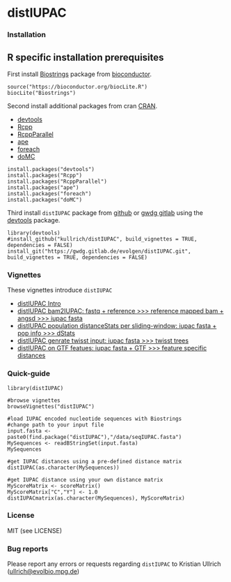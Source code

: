 distIUPAC
=========
### 

### Installation

## R specific installation prerequisites

First install [Biostrings](https://bioconductor.org/packages/release/bioc/html/Biostrings.html) package from [bioconductor](https://bioconductor.org/).

```
source("https://bioconductor.org/biocLite.R")
biocLite("Biostrings")
```

Second install additional packages from cran [CRAN](https://cran.r-project.org/web/packages/index.html).
- [devtools](https://cran.r-project.org/web/packages/devtools/index.html)
- [Rcpp](https://cran.r-project.org/web/packages/Rcpp/index.html)
- [RcppParallel](https://cran.r-project.org/web/packages/RcppParallel/index.html)
- [ape](https://cran.r-project.org/web/packages/ape/index.html)
- [foreach](https://cran.r-project.org/web/packages/foreach/index.html)
- [doMC](https://cran.r-project.org/web/packages/doMC/index.html)

```
install.packages("devtools")
install.packages("Rcpp")
install.packages("RcppParallel")
install.packages("ape")
install.packages("foreach")
install.packages("doMC")
```

Third install `distIUPAC` package from [github](https://github.com/kullrich) or [gwdg gitlab](https://gwdg.gitlab.de) using the [devtools](https://cran.r-project.org/web/packages/devtools/index.html) package.

```
library(devtools)
#install_github("kullrich/distIUPAC", build_vignettes = TRUE, dependencies = FALSE)
install_git("https://gwdg.gitlab.de/evolgen/distIUPAC.git", build_vignettes = TRUE, dependencies = FALSE)
```

### Vignettes

These vignettes introduce `distIUPAC`

- [distIUPAC Intro](https://github.com/kullrich/distIUPAC/tree/master/vignettes/Intro.Rmd)
- [distIUPAC bam2IUPAC: fastq + reference >>> reference mapped bam + angsd >>> iupac fasta](https://github.com/kullrich/distIUPAC/tree/master/vignettes/bam2IUPAC.Rmd)
- [distIUPAC population distanceStats per sliding-window: iupac fasta + pop info >>> dStats ](https://github.com/kullrich/distIUPAC/tree/master/vignettes/dStats.Rmd)
- [distIUPAC genrate twisst input: iupac fasta >>> twisst trees](https://github.com/kullrich/distIUPAC/tree/master/vignettes/twisstTrees.Rmd)
- [distIUPAC on GTF featues: iupac fasta + GTF >>> feature specific distances ](https://github.com/kullrich/distIUPAC/tree/master/vignettes/GTFdistances.Rmd)

### Quick-guide

```
library(distIUPAC)

#browse vignettes
browseVignettes("distIUPAC")

#load IUPAC encoded nucleotide sequences with Biostrings
#change path to your input file
input.fasta <- paste0(find.package("distIUPAC"),"/data/seqIUPAC.fasta")
MySequences <- readBStringSet(input.fasta)
MySequences

#get IUPAC distances using a pre-defined distance matrix
distIUPAC(as.character(MySequences))

#get IUPAC distance using your own distance matrix
MyScoreMatrix <- scoreMatrix()
MyScoreMatrix["C","Y"] <- 1.0
distIUPACmatrix(as.character(MySequences), MyScoreMatrix)
```

### License

MIT (see LICENSE)

### Bug reports

Please report any errors or requests regarding `distIUPAC` to Kristian Ullrich (ullrich@evolbio.mpg.de)

